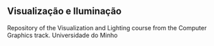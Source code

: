 ## Visualização e Iluminação

Repository of the Visualization and Lighting course from the Computer Graphics track. Universidade do Minho
